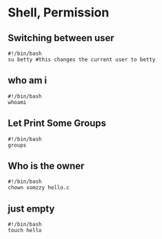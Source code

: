 # Shell, Permission 

## Switching between user 
``` 
#!/bin/bash 
su betty #this changes the current user to betty
``` 

## who am i 
`````
#!/bin/bash 
whoami
`````

## Let Print Some Groups 
``` 
#!/bin/bash 
groups 
``` 

## Who is the owner 
``` 
#!/bin/bash
chown somzzy hello.c 
```

## just empty 
``` 
#!/bin/bash 
touch hello 
```
